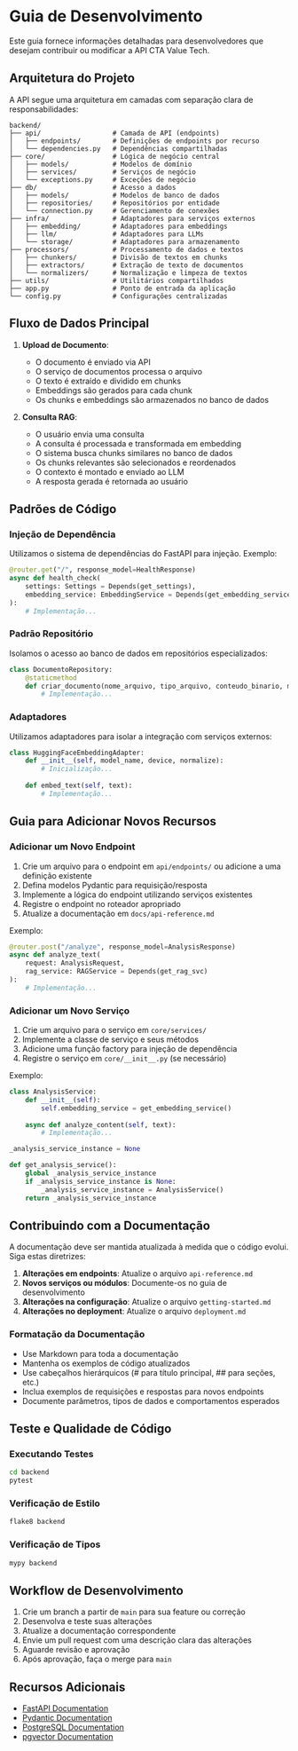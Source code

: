 # Guia de Desenvolvimento

Este guia fornece informações detalhadas para desenvolvedores que desejam contribuir ou modificar a API CTA Value Tech.

## Arquitetura do Projeto

A API segue uma arquitetura em camadas com separação clara de responsabilidades:

```
backend/
├── api/                  # Camada de API (endpoints)
│   ├── endpoints/        # Definições de endpoints por recurso
│   └── dependencies.py   # Dependências compartilhadas
├── core/                 # Lógica de negócio central
│   ├── models/           # Modelos de domínio
│   ├── services/         # Serviços de negócio
│   └── exceptions.py     # Exceções de negócio
├── db/                   # Acesso a dados
│   ├── models/           # Modelos de banco de dados
│   ├── repositories/     # Repositórios por entidade
│   └── connection.py     # Gerenciamento de conexões
├── infra/                # Adaptadores para serviços externos
│   ├── embedding/        # Adaptadores para embeddings
│   ├── llm/              # Adaptadores para LLMs
│   └── storage/          # Adaptadores para armazenamento
├── processors/           # Processamento de dados e textos
│   ├── chunkers/         # Divisão de textos em chunks
│   ├── extractors/       # Extração de texto de documentos
│   └── normalizers/      # Normalização e limpeza de textos
├── utils/                # Utilitários compartilhados
├── app.py                # Ponto de entrada da aplicação
└── config.py             # Configurações centralizadas
```

## Fluxo de Dados Principal

1. **Upload de Documento**:
   - O documento é enviado via API
   - O serviço de documentos processa o arquivo
   - O texto é extraído e dividido em chunks
   - Embeddings são gerados para cada chunk
   - Os chunks e embeddings são armazenados no banco de dados

2. **Consulta RAG**:
   - O usuário envia uma consulta
   - A consulta é processada e transformada em embedding
   - O sistema busca chunks similares no banco de dados
   - Os chunks relevantes são selecionados e reordenados
   - O contexto é montado e enviado ao LLM
   - A resposta gerada é retornada ao usuário

## Padrões de Código

### Injeção de Dependência

Utilizamos o sistema de dependências do FastAPI para injeção. Exemplo:

```python
@router.get("/", response_model=HealthResponse)
async def health_check(
    settings: Settings = Depends(get_settings),
    embedding_service: EmbeddingService = Depends(get_embedding_service)
):
    # Implementação...
```

### Padrão Repositório

Isolamos o acesso ao banco de dados em repositórios especializados:

```python
class DocumentoRepository:
    @staticmethod
    def criar_documento(nome_arquivo, tipo_arquivo, conteudo_binario, metadados=None):
        # Implementação...
```

### Adaptadores

Utilizamos adaptadores para isolar a integração com serviços externos:

```python
class HuggingFaceEmbeddingAdapter:
    def __init__(self, model_name, device, normalize):
        # Inicialização...
    
    def embed_text(self, text):
        # Implementação...
```

## Guia para Adicionar Novos Recursos

### Adicionar um Novo Endpoint

1. Crie um arquivo para o endpoint em `api/endpoints/` ou adicione a uma definição existente
2. Defina modelos Pydantic para requisição/resposta
3. Implemente a lógica do endpoint utilizando serviços existentes
4. Registre o endpoint no roteador apropriado
5. Atualize a documentação em `docs/api-reference.md`

Exemplo:
```python
@router.post("/analyze", response_model=AnalysisResponse)
async def analyze_text(
    request: AnalysisRequest,
    rag_service: RAGService = Depends(get_rag_svc)
):
    # Implementação...
```

### Adicionar um Novo Serviço

1. Crie um arquivo para o serviço em `core/services/`
2. Implemente a classe de serviço e seus métodos
3. Adicione uma função factory para injeção de dependência
4. Registre o serviço em `core/__init__.py` (se necessário)

Exemplo:
```python
class AnalysisService:
    def __init__(self):
        self.embedding_service = get_embedding_service()
    
    async def analyze_content(self, text):
        # Implementação...

_analysis_service_instance = None

def get_analysis_service():
    global _analysis_service_instance
    if _analysis_service_instance is None:
        _analysis_service_instance = AnalysisService()
    return _analysis_service_instance
```

## Contribuindo com a Documentação

A documentação deve ser mantida atualizada à medida que o código evolui. Siga estas diretrizes:

1. **Alterações em endpoints**: Atualize o arquivo `api-reference.md`
2. **Novos serviços ou módulos**: Documente-os no guia de desenvolvimento
3. **Alterações na configuração**: Atualize o arquivo `getting-started.md`
4. **Alterações no deployment**: Atualize o arquivo `deployment.md`

### Formatação da Documentação

- Use Markdown para toda a documentação
- Mantenha os exemplos de código atualizados
- Use cabeçalhos hierárquicos (# para título principal, ## para seções, etc.)
- Inclua exemplos de requisições e respostas para novos endpoints
- Documente parâmetros, tipos de dados e comportamentos esperados

## Teste e Qualidade de Código

### Executando Testes

```bash
cd backend
pytest
```

### Verificação de Estilo

```bash
flake8 backend
```

### Verificação de Tipos

```bash
mypy backend
```

## Workflow de Desenvolvimento

1. Crie um branch a partir de `main` para sua feature ou correção
2. Desenvolva e teste suas alterações
3. Atualize a documentação correspondente
4. Envie um pull request com uma descrição clara das alterações
5. Aguarde revisão e aprovação
6. Após aprovação, faça o merge para `main`

## Recursos Adicionais

- [FastAPI Documentation](https://fastapi.tiangolo.com/)
- [Pydantic Documentation](https://docs.pydantic.dev/)
- [PostgreSQL Documentation](https://www.postgresql.org/docs/)
- [pgvector Documentation](https://github.com/pgvector/pgvector)